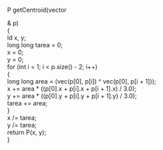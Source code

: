 P getCentroid(vector<P>& p)  
{  
    ld x, y;  
    long long tarea = 0;  
    x = 0;  
    y = 0;  
    for (int i = 1; i < p.size() - 2; i++)  
    {  
       long long area = (vec(p[0], p[i]) ^ vec(p[0], p[i + 1]));  
       x += area * ((p[0].x + p[i].x + p[i + 1].x) / 3.0);  
       y += area * ((p[0].y + p[i].y + p[i + 1].y) / 3.0);  
       tarea += area;  
    }  
    x /= tarea;  
    y /= tarea;  
    return P(x, y);  
}  